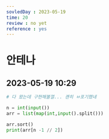 ```yaml
---
sovledDay : 2023-05-19
time: 20
review : no yet
reference : yes
---
```


# 안테나
## 2023-05-19 10:29 

```python
# 다 왔는데 구현해볼껄... 괜히 ㅂ포기했네

n = int(input())
arr = list(map(int,input().split()))

arr.sort()
print(arr[n -1 // 2])

```